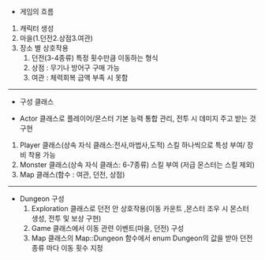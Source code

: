 * 게임의 흐름
  
1. 캐릭터 생성
2. 마을(1.던전2.상점3.여관)
3. 장소 별 상호작용
    1. 던전(3-4종류) 특정 횟수만큼 이동하는 형식
    2. 상점 : 무기나 방어구 구매 가능
    3. 여관 : 체력회복 금액 부족 시 못함

----------------------------------------------------------
* 구성 클래스
  
* Actor 클래스로 플레이어/몬스터 기본 능력 통합 관리, 전투 시 데미지 주고 받는 것 구현
1. Player 클래스(상속 자식 클래스:전사,마법사,도적) 스킬 하나씩으로 특성 부여/ 장비 착용 가능
2. Monster 클래스(상속 자식 클래스: 6-7종류) 스킬 부여 (저급 몬스터는 스킬 제외)
3. Map 클래스(함수 : 여관, 던전, 상점)
----------------------------------------------------------
* Dungeon 구성
  1. Exploration 클래스로 던전 안 상호작용(이동 카운트 ,몬스터 조우 시 몬스터 생성, 전투 및 보상 구현)
  2. Game 클래스에서 이동 관련 이벤트(마을, 던전) 구성
  3. Map 클래스의 Map::Dungeon 함수에서 enum Dungeon의 값을 받아 던전 종류 마다 이동 횟수 지정

